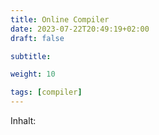 ```yaml
---
title: Online Compiler
date: 2023-07-22T20:49:19+02:00
draft: false

subtitle: 

weight: 10

tags: [compiler]
---
```


Inhalt:
